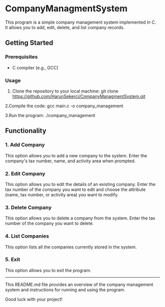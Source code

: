 # CompanyManagmentSystem

This program is a simple company management system implemented in C. It allows you to add, edit, delete, and list company records.

## Getting Started

### Prerequisites

- C compiler (e.g., GCC)

### Usage

1. Clone the repository to your local machine:
git clone https://github.com/HarunSekerci/CompanyManagmentSystem.git

2.Compile the code:
gcc main.c -o company_management

3.Run the program:
./company_management

## Functionality

### 1. Add Company

This option allows you to add a new company to the system. Enter the company's tax number, name, and activity area when prompted.

### 2. Edit Company

This option allows you to edit the details of an existing company. Enter the tax number of the company you want to edit and choose the attribute (name, tax number, or activity area) you want to modify.

### 3. Delete Company

This option allows you to delete a company from the system. Enter the tax number of the company you want to delete.

### 4. List Companies

This option lists all the companies currently stored in the system.

### 5. Exit

This option allows you to exit the program.

---

This README.md file provides an overview of the company management system and instructions for running and using the program.

Good luck with your project!
